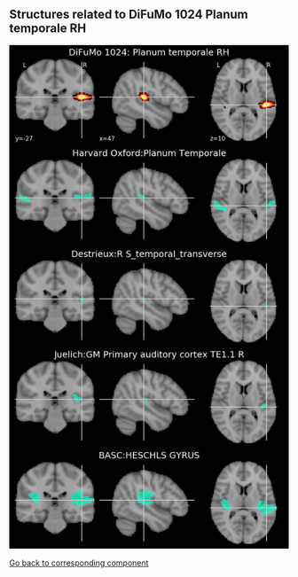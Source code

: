 


## Structures related to DiFuMo 1024 Planum temporale RH

![558](558.jpg "Structures related to DiFuMo 1024 Planum temporale RH")

[Go back to corresponding component](https://parietal-inria.github.io/DiFuMo/1024/html/558.html)